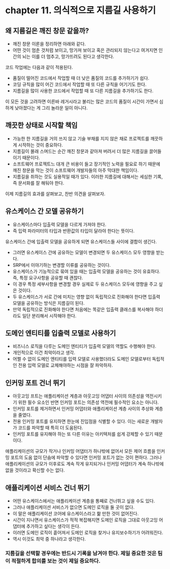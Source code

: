 # chapter 11. 의식적으로 지름길 사용하기

## 왜 지름길은 깨진 창문 같을까?

* 깨진 창문 이론을 정리하면 아래와 같다.
* 어떤 것이 멈춘 것처럼 보이고, 망가져 보이고 혹은 관리되지 않는다고 여겨지면 인간의 뇌는 이를 더 멈추고, 망가뜨려도 된다고 생각한다.

코드 작업에는 다음과 같이 적용된다.

* 품질이 떨어진 코드에서 작업할 때 더 낮은 품질의 코드를 추가하기가 쉽다.
* 코딩 규칙을 많이 어긴 코드에서 작업할 때 또 다른 규칙을 어기기도 한다.
* 지름길을 많이 사용한 코드에서 작업할 때 또 다른 지름길을 추가하기도 한다.

이 모든 것을 고려하면 이른바 레거시라고 불리는 많은 코드의 품질이 시간이 가면서 심하게 낮아졌다는 게 그리 놀라운 일이 아니다.

## 깨끗한 상태로 시작할 책임

* 가능한 한 지름길을 거의 쓰지 않고 기술 부채를 지지 않은 채로 프로젝트를 깨끗하게 시작하는 것이 중요하다.
* 지름길이 몰래 스며드는 순간 깨진 창문과 같아져 버려서 더 많은 지름길을 끌어들이기 때문이다.
* 소프트웨어 프로젝트느 대개 큰 비용이 들고 장기적인 노력을 필요로 하기 때문에 깨진 창문을 막는 것이 소프트웨어 개발자들의 아주 막대한 책임이다.
* 지름길을 취하는 것도 실용적일 때가 있다. 이러한 지름길에 대해서는 세심한 기록, 즉 문서화를 잘 해둬야 한다.

이제 지름길의 효과를 살펴보고, 찬반 의견을 살펴보자.

## 유스케이스 간 모델 공유하기

* 유스케이스마다 입출력 모델을 다르게 가져야 한다.
* 즉 입력 파라미터의 타입과 반환값의 타입이 달라야 한다는 뜻이다.

유스케이스 간에 입출력 모델을 공유하게 되면 유스케이스들 사이에 결합이 생긴다.

* 그러면 유스케이스 간에 공유하는 모델이 변경되면 두 유스케이스 모두 영향을 받는다.
* SRP에서 이야기하는 변경할 이류를 공유하는 것이다.
* 유스케이스가 기능적으로 묶여 있을 때는 입출력 모델을 공유하는 것이 유효하다. 즉, 특정 요구사항을 공유할 때 괜찮다.
* 이 경우 특정 세부사항을 변경할 경우 실제로 두 유스케이스 모두에 영향을 주고 싶은 것이다.
* 두 유스케이스가 서로 간에 미치는 영향 없이 독립적으로 진화해야 한다면 입출력 모델을 공유하는 방식은 지름길이 된다.
* 만약 독립적으로 진화해야 한다면 처음에는 똑같은 입출력 클래스를 복사해야 하더라도 일단 분리해서 시작해야 한다.

## 도메인 엔티티를 입출력 모델로 사용하기

* 비즈니스 로직을 다루는 도메인 엔티티가 입출력 모델의 역할도 수행해야 한다.
* 개인적으로 이건 최악이라고 생각.
* 어쩔 수 없이 도메인 엔티티를 입력 모델로 사용했더라도 도메인 모델로부터 독립적인 전용 입력 모델로 교체해야하는 시점을 잘 파악하자.

## 인커밍 포트 건너 뛰기

* 아웃고잉 프트는 애플리케이션 계층과 아웃고잉 어댑터 사이의 의존성을 역전시키기 위한 필수 요소인 반면 인커밍 포트는 의존성 역전에 필수적인 요소는 아니다.
* 인커밍 포트를 제거하면서 인커밍 어댑터와 애플리케이션 계층 사이의 추상화 계층을 줄였다.
* 전용 인커밍 포트를 유지하면 한눈에 진입점을 식별할 수 있다. 이는 새로운 개발자가 코드를 파악할 때 특히 더 도움된다.
* 인커밍 포트를 유지해야 하는 또 다른 이유는 아키텍처를 쉽게 강제할 수 있기 때문이다.

애플리케이션의 규모가 작거나 인커밍 어댑터가 하나밖에 없어서 모든 제어 흐름을 인커밍 포트의 도움 없이 단숨에 파악할 수 있다면 인커밍 포트가 없는 것이 편하다.
그러나 애플리케이션의 규모가 이후로도 계속 작게 유지되거나 인커밍 어댑터가 계속 하나밖에 없을 것이라고 확신할 수는 없다.

## 애플리케이션 서비스 건너 뛰기

* 어떤 유스케이스에서는 애플리케이션 계층을 통째로 건너뛰고 싶을 수도 있다.
* 그러나 애플리케이션 서비스가 없으면 도메인 로직을 둘 곳이 없다.
* 이 말은 애플리케이션 코어에 유스케이스라고 핢 만한 것이 없어진다.
* 시간이 지나면서 유스케이스가 적적 복잡해지면 도메인 로직을 그대로 아웃고잉 어댑터에 추가하고 싶다는 생각이 든다.
* 이러면 도메인 로직이 흩어져서 도메인 로직을 찾거나 유지보수하기가 어려워진다.
* 역시 이것도 최악 중 하나라고 생각한다.

### 지름길을 선택할 경우에는 반드시 기록을 남겨야 한다. 제일 중요한 것은 팀이 적절하게 합의를 보는 것이 제일 중요하다.